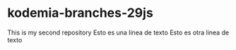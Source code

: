 # kodemia-branches-29js
This is my second repository
Esto es una linea de texto
Esto es otra linea de texto
